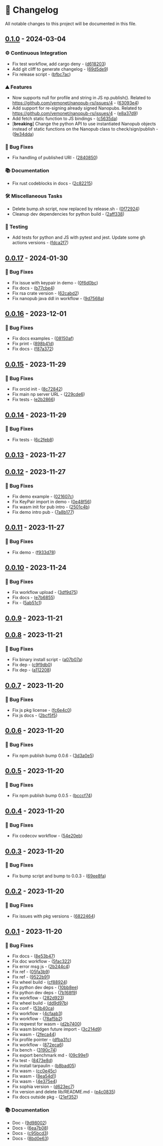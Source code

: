 # 📜 Changelog

All notable changes to this project will be documented in this file.

## [0.1.0](https://github.com/vemonet/nanopub-rs/compare/v0.0.17..0.1.0) - 2024-03-04

### ⚙️ Continuous Integration

- Fix test workflow, add cargo deny - ([d618203](https://github.com/vemonet/nanopub-rs/commit/d618203c7ba74c636ff97ec407c90aa62a1732bc))
- Add git cliff to generate changelog - ([69d5de9](https://github.com/vemonet/nanopub-rs/commit/69d5de97f288db9daeade7c5115861d1bd59fc63))
- Fix release script - ([bfbc7ac](https://github.com/vemonet/nanopub-rs/commit/bfbc7ac15712af618674922c5e73598904ffad66))

### ⛰️ Features

- Now supports null for profile and string in JS np.publish(). Related to https://github.com/vemonet/nanopub-rs/issues/4 - ([63093e4](https://github.com/vemonet/nanopub-rs/commit/63093e4c89b4b0eb18b9836c425121b03d50bd24))
- Add support for re-signing already signed Nanopubs. Related to https://github.com/vemonet/nanopub-rs/issues/4 - ([e8a37d9](https://github.com/vemonet/nanopub-rs/commit/e8a37d932496198b5c546b651ca0b101831f3362))
- Add fetch static function to JS bindings - ([c5635da](https://github.com/vemonet/nanopub-rs/commit/c5635dabc9b9a997d1e2fa52cc55ec4416cf7212))
- [**breaking**] Change the python API to use instantiated Nanopub objects instead of static functions on the Nanopub class to check/sign/publish - ([9e34dda](https://github.com/vemonet/nanopub-rs/commit/9e34dda7eb46e2ec431665e54943fd6860b78ecc))

### 🐛 Bug Fixes

- Fix handling of published URI - ([2840850](https://github.com/vemonet/nanopub-rs/commit/284085011a053a0f4cd8fdf2be2bf623bf9e6f56))

### 📚 Documentation

- Fix rust codeblocks in docs - ([2c82215](https://github.com/vemonet/nanopub-rs/commit/2c8221521e5541a453471db313c630ff83b2ced4))

### 🛠️ Miscellaneous Tasks

- Delete bump.sh script, now replaced by release.sh - ([0f72924](https://github.com/vemonet/nanopub-rs/commit/0f729249967d97a7518b34867b7c6da516001c5f))
- Cleanup dev dependencies for python build - ([2aff338](https://github.com/vemonet/nanopub-rs/commit/2aff338047afaaffa951ce1af68775d1660b8669))

### 🧪 Testing

- Add tests for python and JS with pytest and jest. Update some gh actions versions - ([fdca2f7](https://github.com/vemonet/nanopub-rs/commit/fdca2f73d834b7b42fb57255c2a1a8805a515ef2))

## [0.0.17](https://github.com/vemonet/nanopub-rs/compare/v0.0.16..v0.0.17) - 2024-01-30

### 🐛 Bug Fixes

- Fix issue with keypair in demo - ([0f6d0bc](https://github.com/vemonet/nanopub-rs/commit/0f6d0bc92ac9e84faa1336e06a5720d750a96c9b))
- Fix docs - ([b77cbe4](https://github.com/vemonet/nanopub-rs/commit/b77cbe4b898e965d221e9c566b1297793af29ef8))
- Fix rsa crate version - ([62cabd2](https://github.com/vemonet/nanopub-rs/commit/62cabd2ce681a1cbc1f2daa9ce09edcbc331ba84))
- Fix nanopub java ddl in workflow - ([9d7568a](https://github.com/vemonet/nanopub-rs/commit/9d7568af1ddf645f28ea6b9b361ccf01a4fe68e4))

## [0.0.16](https://github.com/vemonet/nanopub-rs/compare/v0.0.15..v0.0.16) - 2023-12-01

### 🐛 Bug Fixes

- Fix docs examples - ([08150af](https://github.com/vemonet/nanopub-rs/commit/08150af5ad7d26e61b7b5c70aa15a229ac76a6e6))
- Fix print - ([898b41d](https://github.com/vemonet/nanopub-rs/commit/898b41dd68334e879b85ab7dfe6bd9f759301b6a))
- Fix docs - ([f87a372](https://github.com/vemonet/nanopub-rs/commit/f87a372638e0337dd0fcdf4a0ca29dff1893231a))

## [0.0.15](https://github.com/vemonet/nanopub-rs/compare/v0.0.14..v0.0.15) - 2023-11-29

### 🐛 Bug Fixes

- Fix orcid init - ([8c72842](https://github.com/vemonet/nanopub-rs/commit/8c72842f03ae06f3fde2914184e99f2983fefcda))
- Fix main np server URL - ([229cde6](https://github.com/vemonet/nanopub-rs/commit/229cde6a751c887bfa411070ff4bcd7b894e00a9))
- Fix tests - ([e2b2866](https://github.com/vemonet/nanopub-rs/commit/e2b2866ea16f49ff6b1109f420070e00e75c49f5))

## [0.0.14](https://github.com/vemonet/nanopub-rs/compare/v0.0.13..v0.0.14) - 2023-11-29

### 🐛 Bug Fixes

- Fix tests - ([6c2feb8](https://github.com/vemonet/nanopub-rs/commit/6c2feb8818bb8db1edc5da80d01540011576f8b2))

## [0.0.13](https://github.com/vemonet/nanopub-rs/compare/v0.0.12..v0.0.13) - 2023-11-27

## [0.0.12](https://github.com/vemonet/nanopub-rs/compare/v0.0.11..v0.0.12) - 2023-11-27

### 🐛 Bug Fixes

- Fix demo example - ([021607c](https://github.com/vemonet/nanopub-rs/commit/021607c784dcd573570dcee6f3d8ad967be11bfd))
- Fix KeyPair import in demo - ([0e48f56](https://github.com/vemonet/nanopub-rs/commit/0e48f564268681a71889014cfb5da86a655a4864))
- Fix wasm init for pub intro - ([2501c4b](https://github.com/vemonet/nanopub-rs/commit/2501c4b0dcb45bf005c3654dc97199427ac81d62))
- Fix demo intro pub - ([7a8b177](https://github.com/vemonet/nanopub-rs/commit/7a8b177b4631e7b3c32668a38edd65b0b908bd9c))

## [0.0.11](https://github.com/vemonet/nanopub-rs/compare/v0.0.10..v0.0.11) - 2023-11-27

### 🐛 Bug Fixes

- Fix demo - ([f933d78](https://github.com/vemonet/nanopub-rs/commit/f933d780e34ed3fbcdc83096f84d869770f84bef))

## [0.0.10](https://github.com/vemonet/nanopub-rs/compare/v0.0.9..v0.0.10) - 2023-11-24

### 🐛 Bug Fixes

- Fix workflow upload - ([3df9d75](https://github.com/vemonet/nanopub-rs/commit/3df9d759c832f36cabea02dadfb03710e96e5d05))
- Fix docs - ([e7b6855](https://github.com/vemonet/nanopub-rs/commit/e7b6855bf887e4a74539ae58e214b537903f332d))
- Fix - ([5ab51c1](https://github.com/vemonet/nanopub-rs/commit/5ab51c1d2637ee96f38913ed0d3b67119937fa48))

## [0.0.9](https://github.com/vemonet/nanopub-rs/compare/v0.0.8..v0.0.9) - 2023-11-21

## [0.0.8](https://github.com/vemonet/nanopub-rs/compare/v0.0.7..v0.0.8) - 2023-11-21

### 🐛 Bug Fixes

- Fix binary install script - ([a07b07a](https://github.com/vemonet/nanopub-rs/commit/a07b07a04580ff5b64b9726a188e6ce33abb18d1))
- Fix dep - ([c9f9db0](https://github.com/vemonet/nanopub-rs/commit/c9f9db05dbe38f40b5cce1d538f51450cf24e124))
- Fix dep - ([a112208](https://github.com/vemonet/nanopub-rs/commit/a11220875c314dc13055f44fed94ee5901792e22))

## [0.0.7](https://github.com/vemonet/nanopub-rs/compare/v0.0.6..v0.0.7) - 2023-11-20

### 🐛 Bug Fixes

- Fix js pkg license - ([fc6e4c0](https://github.com/vemonet/nanopub-rs/commit/fc6e4c0977788d4d69870049d1fa8e0429486d7e))
- Fix js docs - ([2bcf5f5](https://github.com/vemonet/nanopub-rs/commit/2bcf5f54525e6788df445637cd54f68c1e15ce4a))

## [0.0.6](https://github.com/vemonet/nanopub-rs/compare/v0.0.5..v0.0.6) - 2023-11-20

### 🐛 Bug Fixes

- Fix npm publish bump 0.0.6 - ([3d3a0e5](https://github.com/vemonet/nanopub-rs/commit/3d3a0e59cae8b91f374adfa8fd1999fcf01cd8f8))

## [0.0.5](https://github.com/vemonet/nanopub-rs/compare/v0.0.4..v0.0.5) - 2023-11-20

### 🐛 Bug Fixes

- Fix npm publish bump 0.0.5 - ([bcccf74](https://github.com/vemonet/nanopub-rs/commit/bcccf74e8cae1805ddb3982f2700022c7a31afee))

## [0.0.4](https://github.com/vemonet/nanopub-rs/compare/v0.0.3..v0.0.4) - 2023-11-20

### 🐛 Bug Fixes

- Fix codecov workflow - ([54e20eb](https://github.com/vemonet/nanopub-rs/commit/54e20eb70d365f10dcad569c3a34558a5d36fdd0))

## [0.0.3](https://github.com/vemonet/nanopub-rs/compare/v0.0.2..v0.0.3) - 2023-11-20

### 🐛 Bug Fixes

- Fix bump script and bump to 0.0.3 - ([69ee8fa](https://github.com/vemonet/nanopub-rs/commit/69ee8faa0d741b99abee18b07ca5a2d7c203f5ba))

## [0.0.2](https://github.com/vemonet/nanopub-rs/compare/v0.0.1..v0.0.2) - 2023-11-20

### 🐛 Bug Fixes

- Fix issues with pkg versions - ([6822464](https://github.com/vemonet/nanopub-rs/commit/68224641ada479575ee4d9830d31e88e1aa90f5f))

## [0.0.1](https://github.com/vemonet/nanopub-rs/tree/v0.0.1) - 2023-11-20

### 🐛 Bug Fixes

- Fix docs - ([8e53b47](https://github.com/vemonet/nanopub-rs/commit/8e53b471fef87d1991ac3358b9e470ac34151ae6))
- Fix doc workflow - ([5fac322](https://github.com/vemonet/nanopub-rs/commit/5fac322f5f0bbd7b81973aa2871ba7a07dd68aea))
- Fix error msg js - ([2b244c4](https://github.com/vemonet/nanopub-rs/commit/2b244c4acc39b22c6dccea9aad37622c95dc8242))
- Fix ref - ([05fa3b9](https://github.com/vemonet/nanopub-rs/commit/05fa3b956586251bc96e0b704e20b5863a04a262))
- Fix ref - ([9522b91](https://github.com/vemonet/nanopub-rs/commit/9522b913eaee1159288312557895a6df80508893))
- Fix wheel build - ([cf88924](https://github.com/vemonet/nanopub-rs/commit/cf889246563419f60b134d8d7b83a9885f334c87))
- Fix python dev deps - ([10bb8ee](https://github.com/vemonet/nanopub-rs/commit/10bb8ee242097e0c829352089fa627e23debfded))
- Fix python dev deps - ([7b168f9](https://github.com/vemonet/nanopub-rs/commit/7b168f9d0a086d559a272df138e6ecef894b4a97))
- Fix workflow - ([282d923](https://github.com/vemonet/nanopub-rs/commit/282d923500016cf8559aeee5c89b7c975996a4e6))
- Fix wheel build - ([dd9d97b](https://github.com/vemonet/nanopub-rs/commit/dd9d97ba32d3eabd4059e3901632bfeb4e9773e3))
- Fix conf - ([53b40ca](https://github.com/vemonet/nanopub-rs/commit/53b40ca304b8f7eb16e0fa92de345d6a8438d55e))
- Fix workflow - ([4cfaab3](https://github.com/vemonet/nanopub-rs/commit/4cfaab304d574c9524fe0f31b81082b837670364))
- Fix workflow - ([78af5b2](https://github.com/vemonet/nanopub-rs/commit/78af5b2a105cd684832e3f7e8998a4f51491a581))
- Fix reqwest for wasm - ([d2b7400](https://github.com/vemonet/nanopub-rs/commit/d2b74008df3e16c26a86a1c6beca71f597c267b7))
- Fix wasm bindgen future import - ([3c214d9](https://github.com/vemonet/nanopub-rs/commit/3c214d97867fc617a8548a65078a6d7031f6ed29))
- Fix wasm - ([2feca44](https://github.com/vemonet/nanopub-rs/commit/2feca44fa8e8554948b22be78bbc014f9fa426d8))
- Fix profile pointer - ([dfba31c](https://github.com/vemonet/nanopub-rs/commit/dfba31cd883a9c75d18669741678d3a2ba75033d))
- Fix workflow - ([872eca6](https://github.com/vemonet/nanopub-rs/commit/872eca6ee25879f2fe6e569d66316ec8214e2a4f))
- Fix bench - ([3190c74](https://github.com/vemonet/nanopub-rs/commit/3190c74e2089011bb1e9b51945fd47fba452441d))
- Fix export benchmark md - ([09c99e1](https://github.com/vemonet/nanopub-rs/commit/09c99e115774ac1b5f5bd3f6e6ab51fc7889d688))
- Fix test - ([8473e8d](https://github.com/vemonet/nanopub-rs/commit/8473e8d08fb6817bd1b37a597b874b98a1741cc1))
- Fix install tarpaulin - ([b8bad05](https://github.com/vemonet/nanopub-rs/commit/b8bad05dd47b5807a01fe0e5a12d568476b6c6b9))
- Fix wasm - ([cc0e45c](https://github.com/vemonet/nanopub-rs/commit/cc0e45ca518325fd3a41a21c1b60cf74361b44b1))
- Fix wasm - ([8ea54d1](https://github.com/vemonet/nanopub-rs/commit/8ea54d1660c15b5b5e458598434c0dcdec107787))
- Fix wasm - ([4e375e4](https://github.com/vemonet/nanopub-rs/commit/4e375e47768607d165d494a39c9a4174d37d6940))
- Fix sophia version - ([d623ec7](https://github.com/vemonet/nanopub-rs/commit/d623ec7ff5b37fdeef140823cad7a40a6f6c7ac3))
- Fix version and delete lib/README.md - ([e4c0835](https://github.com/vemonet/nanopub-rs/commit/e4c08355ebcbee67e796434e798c3ece0c0ec146))
- Fix docs outside pkg - ([21ef352](https://github.com/vemonet/nanopub-rs/commit/21ef3521c71a75ab28c556db080a7c75639bba2e))

### 📚 Documentation

- Doc - ([9d98002](https://github.com/vemonet/nanopub-rs/commit/9d980024c0fad3179bd7a719115283274c216c6c))
- Docs - ([6ea7b08](https://github.com/vemonet/nanopub-rs/commit/6ea7b08337d8e344b0cc5a12ba4090ab3c77cb98))
- Docs - ([c95bcd3](https://github.com/vemonet/nanopub-rs/commit/c95bcd381b6929a60bd99acfde361d275d3444e1))
- Docs - ([8bd0e63](https://github.com/vemonet/nanopub-rs/commit/8bd0e63fbd238ee4267c10d90780eac54f7041eb))

<!-- generated by git-cliff -->
